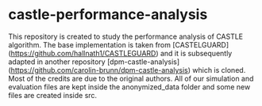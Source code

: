 # castle-performance-analysis
This repository is created to study the performance analysis of CASTLE algorithm. The base implementation is taken from [CASTELGUARD] (https://github.com/hallnath1/CASTLEGUARD) and it is subsequently adapted in another repository [dpm-castle-analysis] (https://github.com/carolin-brunn/dpm-castle-analysis) which is cloned. Most of the credits are due to the original authors. All of our simulation and evaluation files are kept inside the anonymized_data folder and some new files are created inside src.    
